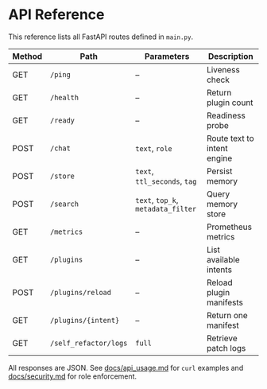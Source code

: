 # API Reference

This reference lists all FastAPI routes defined in `main.py`.

| Method | Path | Parameters | Description |
| ------ | ---- | ---------- | ----------- |
| GET | `/ping` | – | Liveness check |
| GET | `/health` | – | Return plugin count |
| GET | `/ready` | – | Readiness probe |
| POST | `/chat` | `text`, `role` | Route text to intent engine |
| POST | `/store` | `text`, `ttl_seconds`, `tag` | Persist memory |
| POST | `/search` | `text`, `top_k`, `metadata_filter` | Query memory store |
| GET | `/metrics` | – | Prometheus metrics |
| GET | `/plugins` | – | List available intents |
| POST | `/plugins/reload` | – | Reload plugin manifests |
| GET | `/plugins/{intent}` | – | Return one manifest |
| GET | `/self_refactor/logs` | `full` | Retrieve patch logs |

All responses are JSON. See [docs/api_usage.md](api_usage.md) for `curl` examples and [docs/security.md](security.md) for role enforcement.
